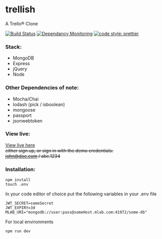 # trellish

A Trello® Clone

[![Build Status](https://travis-ci.org/rcmaples/trellish.svg?branch=master)](https://travis-ci.org/rcmaples/trellish)
[![Dependancy Monitoring](https://badgen.net/badge//dependabot/green?icon=dependabot)](https://dependabot.com/)
[![code style: prettier](https://img.shields.io/badge/code_style-prettier-ff69b4.svg?style=flat-square)](https://github.com/prettier/prettier)

### Stack:

- MongoDB
- Express
- jQuery
- Node

### Other Dependencies of note:

- Mocha/Chai
- lodash (pick / isboolean)
- mongoose
- passport
- jsonwebtoken

### View live:

[View live here](https://trellish.herokuapp.com)\
~~either sign up, or sign in with the demo credentials:~~\
~~john@doe.com / abc.1234~~

### Installation:

```
npm install
touch .env
```

In your code editor of choice put the following variables in your .env file

```
JWT_SECRET=someSecret
JWT_EXPIRY=3d
MLAB_URI="mongodb://user:pass@someHost.mlab.com:41972/some-db"
```

For local environments

```
npm run dev
```

